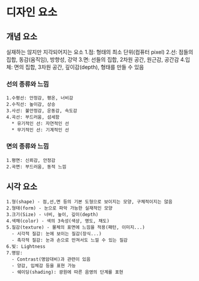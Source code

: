 # 디자인 요소
  ## 개념 요소
  실재하는 않지만 지각되어지는 요소 
  1.점: 형태의 최소 단위(컴퓨터 pixel)
  2.선: 점들의 집합, 동감(움직임), 방향성, 강약
  3.면: 선들의 집합, 2차원 공간, 원근감, 공간감
  4.입체: 면의 집합, 3차원 공간, 깊이감(depth), 형태를 만들 수 있음
  
  ### 선의 종류와 느낌
    1.수평선: 안정감, 평온, 너비감
    2.수직선: 높이감, 상승
    3.사선: 불안정감, 운동감, 속도감
    4.곡선: 부드러움, 섬세함
      * 유기적인 선: 자연적인 선
      * 무기적인 선: 기계적인 선
  
  ### 면의 종류와 느낌
    1.평면: 신뢰감, 안정감
    2.곡면: 부드러움, 동적 느낌
    
  ## 시각 요소
    1.형(shape) - 점,선,면 등의 기본 도형으로 보이지는 모양, 구체적이지는 않음
    2.형태(form) - 눈으로 파악 가능한 실재적인 모양
    3.크기(Size) - 너비, 높이, 깊이(depth)
    4.색채(color) - 색의 3속성(색상, 명도, 채도)
    5.질감(texture) - 물체의 표면에 느낌을 적용(패턴, 이미지...)
      - 시각적 질감: 눈에 보이는 질감(장식...)
      - 촉각적 질감: 눈과 손으로 만져서도 느낄 수 있는 질감
    6.빛: Lightness
    7.명암: 
      - Contrast(명암대비)과 관련이 있음
      - 양감, 입체감 등을 표현 가능
      - 쉐이딩(shading): 광원에 따른 음영의 단계를 표현
    
